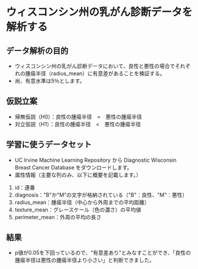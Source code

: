# ウィスコンシン州の乳がん診断データを解析する

## データ解析の目的
  * ウィスコンシン州の乳がん診断データにおいて、良性と悪性の場合でそれぞれの腫瘍半径（radius_mean）に有意差があることを検証する。
  * 尚、有意水準は5％とします。

## 仮説立案
   * 帰無仮説（H0）：良性の腫瘍半径　=　悪性の腫瘍半径
   * 対立仮説（H1）：良性の腫瘍半径　<　悪性の腫瘍半径
    　
## 学習に使うデータセット
  * UC Irvine Machine Learning Repository から Diagnostic Wisconsin Breast Cancer Database をダウンロードします。
  * 属性情報（主要な列のみ、以下に概要を記載します。）
   1. id：連番
   2. diagnosis："B"か"M"の文字が格納されている（"B"：良性、"M"：悪性）
   3. radius_mean：腫瘍半径（中心から外周までの平均距離）
   4. texture_mean：グレースケール（色の濃さ）の平均値
   5. perimeter_mean：外周の平均の長さ
        
## 結果
  * p値が0.05を下回っているので、"有意差あり"とみなすことができ、「良性の腫瘍半径は悪性の腫瘍半径より小さい」と判断できました。
